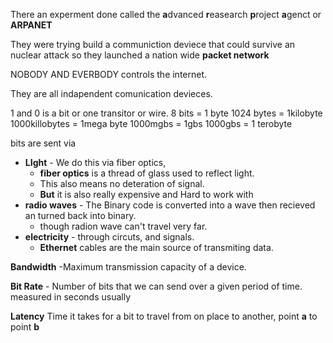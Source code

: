 There an experment done called the **a**dvanced **r**easearch **p**roject **a**genct or **ARPANET** 

They were trying build a communiction deviece that could survive an nuclear attack so they launched a nation wide **packet network**

NOBODY AND EVERBODY controls the internet.

They are all indapendent comunication devieces.

1 and 0 is a bit or one transitor or wire. 8 bits = 1 byte 1024 bytes = 1kilobyte 1000killobytes = 1mega byte 1000mgbs = 1gbs 1000gbs = 1 terobyte

bits are sent via 

- **LIght** - We do this via fiber optics, 
  - **fiber optics** is a thread of glass used to reflect light.
  - This also means no deteration of signal.
  - **But** it is also really expensive and Hard to work with
- **radio waves** -  The Binary code is converted into a wave then recieved an turned back into binary.
  - though radion wave can't travel very far.
- **electricity** - through circuts, and signals.
  - **Ethernet** cables are the main source of transmiting data.

**Bandwidth** -Maximum transmission capacity of a device.

**Bit Rate** - Number of bits that we can send over a given period of time.  measured in seconds usually

**Latency** Time it takes for a bit to travel from on place to another, point **a** to point **b**

